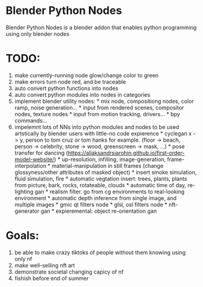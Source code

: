 # Blender Python Nodes
Blender Python Nodes is a blender addon that enables python programming using only blender nodes

# TODO:
  1. make currently-running node glow/change color to green
  2. make errors turn node red, and be traceable
  3. auto convert python functions into nodes
  4. auto convert python modules into nodes in categories
  5. implement blender utility nodes:
    * mix node, compositiong nodes, color ramp, noise generation...
    * input from rendered scenes, compositor nodes, texture nodes
    * input from motion tracking, drivers...
    * bpy commands...
  6. impelemnt lots of NNs into python modules and nodes to be used artstically by blender users with little-no code expierence
    * cyclegan x -> y, person to tom cruz or tom hanks for example. (floor -> beach, person -> celebrity, stone -> wood, greenscreen -> mask, ...)
    * pose transfer for dancing (https://aliaksandrsiarohin.github.io/first-order-model-website/)
    * up-resolution, infilling, image-generation, frame-interpolation
    * material-manipulation in still frames (change glossyness/other attributes of masked object)
    * insert smoke simulation, fluid simulation, fire
    * automatic vegtation insert: trees, plants, plants from picture, bark, rocks, rotateable, clouds
    * automatic time of day, re-lighting gan
    * realism filter. go from cg environments to real-looking environment
    * automatic depth inference from single image, and multiple images
    * gmic qt filters node
    * glsl, osl filters node
    * nft-generator gan
    * expieremental: object re-orientation gan

# Goals:
  1. be able to make crazy tiktoks of people without them knowing using only nf
  2. make well-selling nft art
  3. demonstrate societal changing capicy of nf
  4. fishish before end of summer

